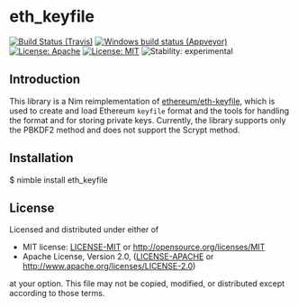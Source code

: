 # eth_keyfile

[![Build Status (Travis)](https://img.shields.io/travis/status-im/nim-eth-keyfile/master.svg?label=Linux%20/%20macOS "Linux/macOS build status (Travis)")](https://travis-ci.org/status-im/nim-eth-keyfile)
[![Windows build status (Appveyor)](https://img.shields.io/appveyor/ci/nimbus/nim-eth-keyfile/master.svg?label=Windows "Windows build status (Appveyor)")](https://ci.appveyor.com/project/nimbus/nim-eth-keyfile)
[![License: Apache](https://img.shields.io/badge/License-Apache%202.0-blue.svg)](https://opensource.org/licenses/Apache-2.0)
[![License: MIT](https://img.shields.io/badge/License-MIT-blue.svg)](https://opensource.org/licenses/MIT)
![Stability: experimental](https://img.shields.io/badge/stability-experimental-orange.svg)

## Introduction
This library is a Nim reimplementation of [ethereum/eth-keyfile](https://github.com/ethereum/eth-keyfile), which is used to create and load Ethereum `keyfile` format and the tools for handling the format and for storing private keys. Currently, the library supports only the PBKDF2 method and does not support the Scrypt method.

## Installation
$ nimble install eth_keyfile

## License

Licensed and distributed under either of

* MIT license: [LICENSE-MIT](LICENSE-MIT) or http://opensource.org/licenses/MIT
* Apache License, Version 2.0, ([LICENSE-APACHE](LICENSE-APACHE) or http://www.apache.org/licenses/LICENSE-2.0)

at your option. This file may not be copied, modified, or distributed except according to those terms.

